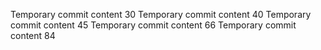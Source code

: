 Temporary commit content 30
Temporary commit content 40
Temporary commit content 45
Temporary commit content 66
Temporary commit content 84

